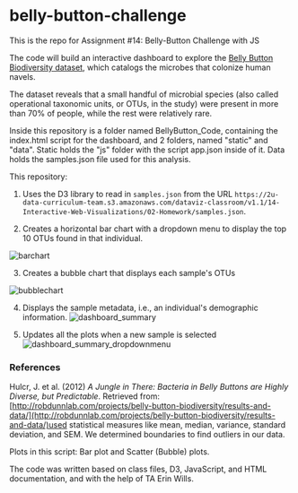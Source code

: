 # belly-button-challenge
This is the repo for Assignment #14: Belly-Button Challenge with JS

The code will build an interactive dashboard to explore the [Belly Button Biodiversity dataset](http://robdunnlab.com/projects/belly-button-biodiversity/), which catalogs the microbes that colonize human navels.

The dataset reveals that a small handful of microbial species (also called operational taxonomic units, or OTUs, in the study) were present in more than 70% of people, while the rest were relatively rare.

Inside this repository is a folder named BellyButton_Code, containing the index.html script for the dashboard, and 2 folders, named "static" and "data". Static holds the "js" folder with the script app.json inside of it. Data holds the samples.json file used for this analysis.

This repository:
1. Uses the D3 library to read in `samples.json` from the URL `https://2u-data-curriculum-team.s3.amazonaws.com/dataviz-classroom/v1.1/14-Interactive-Web-Visualizations/02-Homework/samples.json`.

2. Creates a horizontal bar chart with a dropdown menu to display the top 10 OTUs found in that individual.

![barchart](https://github.com/lmacciomaretto/belly-button-challenge/assets/126762600/39c24b6f-ad97-49bc-9845-4c7f273800e3)

3. Creates a bubble chart that displays each sample's OTUs

![bubblechart](https://github.com/lmacciomaretto/belly-button-challenge/assets/126762600/66220648-41c6-42b1-ba92-b3926539e898)

4. Displays the sample metadata, i.e., an individual's demographic information.
![dashboard_summary](https://github.com/lmacciomaretto/belly-button-challenge/assets/126762600/e7c89fdc-611f-4e0f-a4a2-99283d3d89e3)

5. Updates all the plots when a new sample is selected
![dashboard_summary_dropdownmenu](https://github.com/lmacciomaretto/belly-button-challenge/assets/126762600/643b67c4-1b2d-4d3b-984b-817d30b7563c)

### References

Hulcr, J. et al. (2012) *A Jungle in There: Bacteria in Belly Buttons are Highly Diverse, but Predictable*. Retrieved from: [http://robdunnlab.com/projects/belly-button-biodiversity/results-and-data/](http://robdunnlab.com/projects/belly-button-biodiversity/results-and-data/)used statistical measures like mean, median, variance, standard deviation, and SEM. We determined boundaries to find outliers in our data.

Plots in this script: Bar plot and Scatter (Bubble) plots.

The code was written based on class files, D3, JavaScript, and HTML documentation, and with the help of TA Erin Wills.
